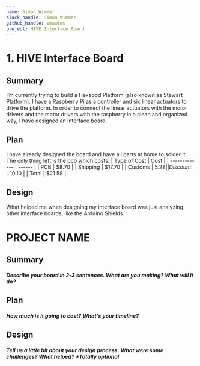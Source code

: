 ```yaml
---
name: Simon Wimmer
slack_handle: Simon Wimmer
github_handle: smwwims
project: HIVE Interface Board
---
```


# 1. HIVE Interface Board
## Summary
I’m currently trying to build a Hexapod Platform (also known as Stewart Platform). I have a Raspberry Pi as a controller and six linear actuators to drive the platform. In order to connect the linear actuators with the motor drivers and the motor drivers with the raspberry in a clean and organized way, I have designed an interface board.

## Plan
I have already designed the board and have all parts at home to solder it. The only thing left is the pcb which costs:
| Type of Cost  | Cost   |
| ------------- | ------ |
| PCB           | $8.70  |
| Shipping      | $17.70 |
| Customs       | $5.28  |
| Discount      |-$10.10 |
| Total         | $21.58 |

## Design
What helped me when designing my interface board was just analyzing other interface boards, like the Arduino Shields.


# PROJECT NAME
## Summary
##### Describe your board in 2-3 sentences. What are you making? What will it do?

## Plan
##### How much is it going to cost? What's your timeline?

## Design
##### Tell us a little bit about your design process. What were some challenges? What helped? ***Totally optional**
